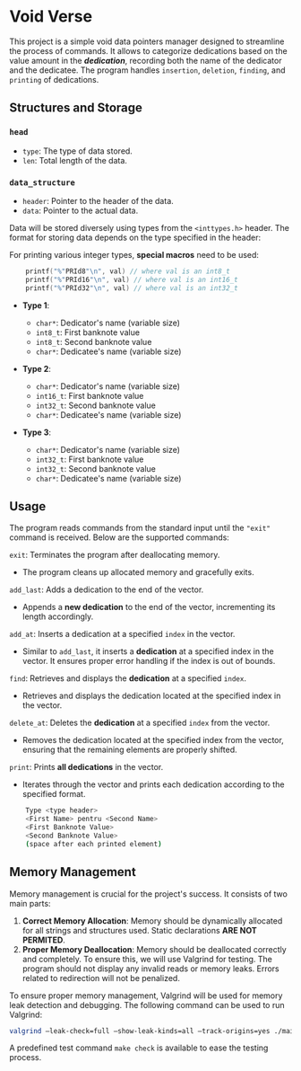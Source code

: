 # Void Verse

This project is a simple void data pointers manager designed to streamline the process of commands. It allows to categorize dedications based on the value amount in the ***dedication***, recording both the name of the dedicator and the dedicatee. The program handles `insertion`, `deletion`, `finding`, and `printing` of dedications.

## Structures and Storage

### `head`

- `type`: The type of data stored.
- `len`: Total length of the data.

### `data_structure`

- `header`: Pointer to the header of the data.
- `data`: Pointer to the actual data.

Data will be stored diversely using types from the `<inttypes.h>` header. The format for storing data depends on the type specified in the header:

For printing various integer types, **special macros** need to be used:

```c
    printf("%"PRId8"\n", val) // where val is an int8_t
    printf("%"PRId16"\n", val) // where val is an int16_t
    printf("%"PRId32"\n", val) // where val is an int32_t
```

- **Type 1**:
  - `char*`: Dedicator's name (variable size)
  - `int8_t`: First banknote value
  - `int8_t`: Second banknote value
  - `char*`: Dedicatee's name (variable size)
  
- **Type 2**:
  - `char*`: Dedicator's name (variable size)
  - `int16_t`: First banknote value
  - `int32_t`: Second banknote value
  - `char*`: Dedicatee's name (variable size)
  
- **Type 3**:
  - `char*`: Dedicator's name (variable size)
  - `int32_t`: First banknote value
  - `int32_t`: Second banknote value
  - `char*`: Dedicatee's name (variable size)

## Usage

The program reads commands from the standard input until the `"exit"` command is received. Below are the supported commands:

`exit`: Terminates the program after deallocating memory.

- The program cleans up allocated memory and gracefully exits.

`add_last`: Adds a dedication to the end of the vector.

- Appends a **new dedication** to the end of the vector, incrementing its length accordingly.

`add_at`: Inserts a dedication at a specified `index` in the vector.

- Similar to `add_last`, it inserts a **dedication** at a specified index in the vector. It ensures proper error handling if the index is out of bounds.

`find`: Retrieves and displays the **dedication** at a specified `index`.

- Retrieves and displays the dedication located at the specified index in the vector.

`delete_at`: Deletes the **dedication** at a specified `index` from the vector.

- Removes the dedication located at the specified index from the vector, ensuring that the remaining elements are properly shifted.

`print`: Prints **all dedications** in the vector.

- Iterates through the vector and prints each dedication according to the specified format.

```bash
    Type <type header>
    <First Name> pentru <Second Name>
    <First Banknote Value>
    <Second Banknote Value>
    (space after each printed element)
```

## Memory Management

Memory management is crucial for the project's success. It consists of two main parts:

1) **Correct Memory Allocation**: Memory should be dynamically allocated for all strings and structures used. Static declarations **ARE NOT PERMITED**.
2) **Proper Memory Deallocation**: Memory should be deallocated correctly and completely. To ensure this, we will use Valgrind for testing. The program should not display any invalid reads or memory leaks. Errors related to redirection will not be penalized.

To ensure proper memory management, Valgrind will be used for memory leak detection and debugging. The following command can be used to run Valgrind:

```bash
valgrind –leak-check=full –show-leak-kinds=all –track-origins=yes ./main
```

A predefined test command `make check` is available to ease the testing process.
